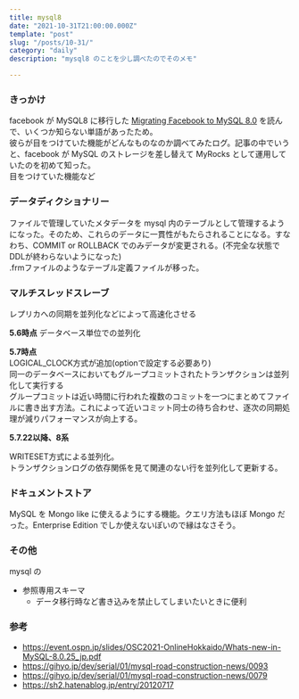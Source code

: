 ```yaml
---
title: mysql8
date: "2021-10-31T21:00:00.000Z"
template: "post"
slug: "/posts/10-31/"
category: "daily"
description: "mysql8 のことを少し調べたのでそのメモ"

---
```



### きっかけ

facebook が MySQL8 に移行した [Migrating Facebook to MySQL 8.0](https://engineering.fb.com/2021/07/22/data-infrastructure/mysql/) を読んで、いくつか知らない単語があったため。  
彼らが目をつけていた機能がどんなものなのか調べてみたログ。記事の中でいうと、facebook が MySQL のストレージを差し替えて MyRocks として運用していたのを初めて知った。  
目をつけていた機能など

### データディクショナリー

ファイルで管理していたメタデータを mysql 内のテーブルとして管理するようになった。そのため、これらのデータに一貫性がもたらされることになる。すなわち、COMMIT or ROLLBACK でのみデータが変更される。(不完全な状態でDDLが終わらないようになった)  
.frmファイルのようなテーブル定義ファイルが移った。  


### マルチスレッドスレーブ

レプリカへの同期を並列化などによって高速化させる

**5.6時点**
データベース単位での並列化

**5.7時点**  
LOGICAL_CLOCK方式が追加(optionで設定する必要あり)  
同一のデータベースにおいてもグループコミットされたトランザクションは並列化して実行する  
グループコミットは近い時間に行われた複数のコミットを一つにまとめてファイルに書き出す方法。これによって近いコミット同士の待ち合わせ、逐次の同期処理が減りパフォーマンスが向上する。  


**5.7.22以降、8系**

WRITESET方式による並列化。  
トランザクションログの依存関係を見て関連のない行を並列化して更新する。


### ドキュメントストア

MySQL を Mongo like に使えるようにする機能。クエリ方法もほぼ Mongo だった。Enterprise Edition でしか使えないぽいので縁はなさそう。

### その他

mysql の

- 参照専⽤スキーマ
  - データ移行時など書き込みを禁止してしまいたいときに便利


### 参考

- https://event.ospn.jp/slides/OSC2021-OnlineHokkaido/Whats-new-in-MySQL-8.0.25_jp.pdf
- https://gihyo.jp/dev/serial/01/mysql-road-construction-news/0093
- https://gihyo.jp/dev/serial/01/mysql-road-construction-news/0079
- https://sh2.hatenablog.jp/entry/20120717